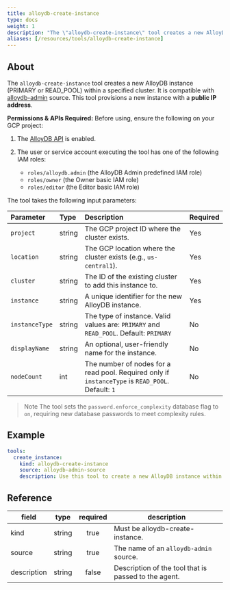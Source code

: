 ```yaml
---
title: alloydb-create-instance
type: docs
weight: 1
description: "The \"alloydb-create-instance\" tool creates a new AlloyDB instance within a specified cluster.\n"
aliases: [/resources/tools/alloydb-create-instance]
---
```


## About

The `alloydb-create-instance` tool creates a new AlloyDB instance (PRIMARY or READ_POOL) within a specified cluster. It is compatible with [alloydb-admin](../../sources/alloydb-admin.md) source.
This tool provisions a new instance with a **public IP address**.

  **Permissions & APIs Required:**
  Before using, ensure the following on your GCP project:

1.  The [AlloyDB API](https://console.cloud.google.com/apis/library/alloydb.googleapis.com) is enabled.
2.  The user or service account executing the tool has one of the following IAM roles:


    - `roles/alloydb.admin` (the AlloyDB Admin predefined IAM role)
    - `roles/owner` (the Owner basic IAM role)
    - `roles/editor` (the Editor basic IAM role)

The tool takes the following input parameters:

| Parameter      | Type   | Description                                                                                       | Required |
| :------------- | :----- | :------------------------------------------------------------------------------------------------ | :------- |
| `project`      | string | The GCP project ID where the cluster exists.                                                      | Yes      |
| `location`     | string | The GCP location where the cluster exists (e.g., `us-central1`).                                  | Yes      |
| `cluster`      | string | The ID of the existing cluster to add this instance to.                                           | Yes      |
| `instance`     | string | A unique identifier for the new AlloyDB instance.                                                 | Yes      |
| `instanceType` | string | The type of instance. Valid values are: `PRIMARY` and `READ_POOL`. Default: `PRIMARY`             | No       |
| `displayName`  | string | An optional, user-friendly name for the instance.                                                 | No       |
| `nodeCount`    | int    | The number of nodes for a read pool. Required only if `instanceType` is `READ_POOL`. Default: `1` | No       |

> Note
> The tool sets the `password.enforce_complexity` database flag to `on`, requiring new database passwords to meet complexity rules.

## Example

```yaml
tools:
  create_instance:
    kind: alloydb-create-instance
    source: alloydb-admin-source
    description: Use this tool to create a new AlloyDB instance within a specified cluster.
```

## Reference

| **field**   | **type** | **required** | **description**                                      |
| ----------- | :------: | :----------: | ---------------------------------------------------- |
| kind        |  string  |     true     | Must be alloydb-create-instance.                     |
| source      |  string  |     true     | The name of an `alloydb-admin` source.               |
| description |  string  |     false    | Description of the tool that is passed to the agent. |
